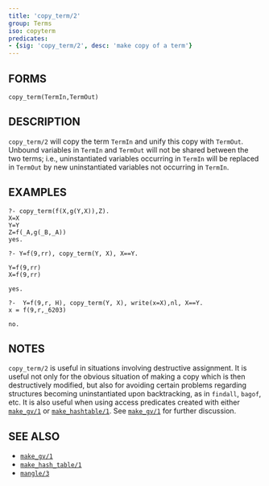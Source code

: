 ```yaml
---
title: 'copy_term/2'
group: Terms
iso: copyterm
predicates:
- {sig: 'copy_term/2', desc: 'make copy of a term'}
---
```


## FORMS
```
copy_term(TermIn,TermOut)
```
## DESCRIPTION

`copy_term/2` will copy the term `TermIn` and unify this copy with `TermOut`. Unbound variables in `TermIn` and `TermOut` will not be shared between the two terms; i.e., uninstantiated variables occurring in `TermIn` will be replaced in `TermOut` by new uninstantiated variables not occurring in `TermIn`.

## EXAMPLES
```
?- copy_term(f(X,g(Y,X)),Z).
X=X
Y=Y
Z=f(_A,g(_B,_A))
yes.

?- Y=f(9,rr), copy_term(Y, X), X==Y.

Y=f(9,rr) 
X=f(9,rr) 

yes.

?-  Y=f(9,r, H), copy_term(Y, X), write(x=X),nl, X==Y.
x = f(9,r,_6203)

no.
```


## NOTES

`copy_term/2` is useful in situations involving destructive assignment. It is useful not only for the obvious situation of making a copy which is then destructively modified, but also for avoiding certain problems regarding structures becoming uninstantiated upon backtracking, as in `findall`, `bagof`, etc.  It is also useful when using access predicates created with either [`make_gv/1`](make_gv.html) or [`make_hashtable/1`](make_hash_table.html). See [`make_gv/1`](make_gv.html) for further discussion.


## SEE ALSO

- [`make_gv/1`](make_gv.html)
- [`make_hash_table/1`](make_hash_table.html)
- [`mangle/3`](mangle.html)
